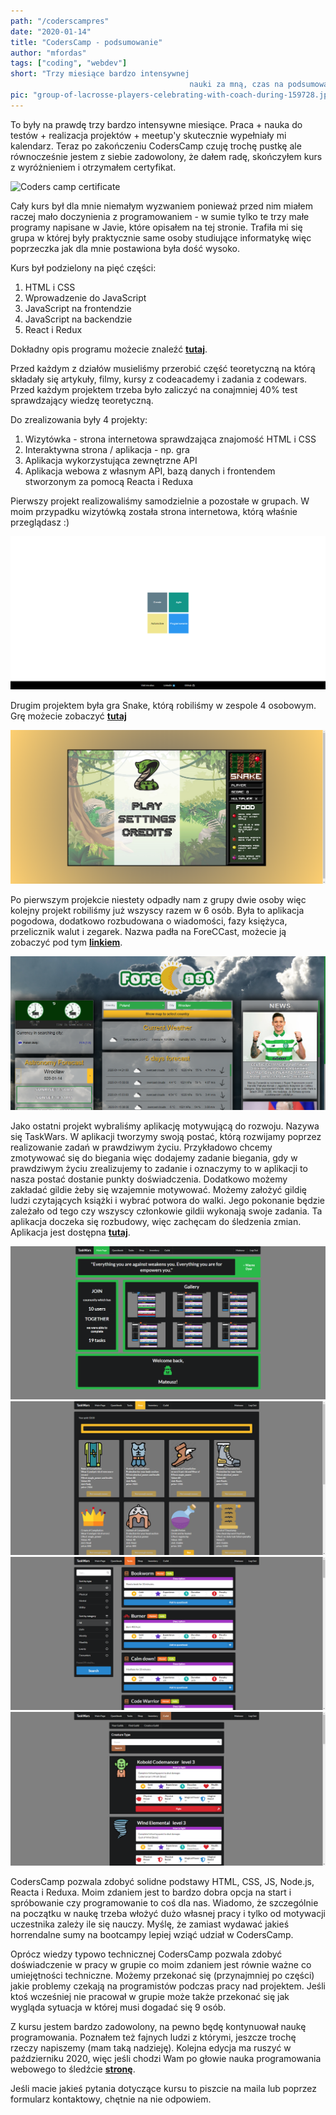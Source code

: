 ```yaml
--- 
path: "/coderscampres"
date: "2020-01-14"
title: "CodersCamp - podsumowanie"
author: "mfordas"
tags: ["coding", "webdev"]
short: "Trzy miesiące bardzo intensywnej
                                        nauki za mną, czas na podsumowanie kursu."
pic: "group-of-lacrosse-players-celebrating-with-coach-during-159728.jpg"
---
```


  <div>
                           <p>To były na prawdę trzy bardzo intensywne miesiące. Praca + nauka do testów +
                                    realizacja projektów + meetup'y skutecznie wypełniały mi kalendarz. Teraz po
                                    zakończeniu CodersCamp czuję trochę pustkę ale równocześnie jestem z siebie
                                    zadowolony, że dałem radę, skończyłem kurs z wyróżnieniem i otrzymałem certyfikat.
                                </p>
                                <div class="blogPicturesContainer">
                                    <img src="../../../images/coding/cc_cert.png" alt="Coders camp certificate"
                                        ></div>
                                <p>Cały kurs był dla mnie niemałym wyzwaniem ponieważ przed nim miałem raczej mało
                                    doczynienia z programowaniem - w sumie tylko te trzy małe programy napisane w Javie,
                                    które opisałem na tej stronie. Trafiła mi się grupa w której były praktycznie same
                                    osoby studiujące informatykę więc poprzeczka jak dla mnie postawiona była dość
                                    wysoko. </p>
                                <p >
                                    Kurs był podzielony na pięć części:
                                    <ol>
                                        <li>HTML i CSS</li>
                                        <li>Wprowadzenie do JavaScript</li>
                                        <li>JavaScript na frontendzie</li>
                                        <li>JavaScript na backendzie</li>
                                        <li>React i Redux</li>
                                    </ol>
                                </p>
                                <p> Dokładny opis programu możecie znaleźć <a href="https://coderscamp.edu.pl/"
                                        target="_blank"><b>tutaj</b></a>.</p>
                                <p>Przed każdym z działów musieliśmy przerobić część teoretyczną na którą składały się
                                    artykuły, filmy, kursy z codeacademy i zadania z codewars. Przed każdym projektem
                                    trzeba było zaliczyć na conajmniej 40% test sprawdzający wiedzę teoretyczną.</p>
                                <p >
                                    Do zrealizowania były 4 projekty:
                                    <ol>
                                        <li>Wizytówka - strona internetowa sprawdzająca znajomość HTML i CSS</li>
                                        <li>Interaktywna strona / aplikacja - np. gra</li>
                                        <li>Aplikacja wykorzystująca zewnętrzne API</li>
                                        <li>Aplikacja webowa z własnym API, bazą danych i frontendem stworzonym za
                                            pomocą Reacta i Reduxa</li>
                                    </ol>
                                </p>
                                <p>Pierwszy projekt realizowaliśmy samodzielnie a pozostałe w grupach. W moim przypadku wizytówką została strona internetowa,
                                    którą właśnie przeglądasz :)
                                </p>
                                <div class="blogPicturesContainer">
                                    <img src="../../../images/coding/CC_website.png"></div>
                                <p>Drugim projektem była gra Snake, którą robiliśmy w zespole 4 osobowym. Grę możecie
                                    zobaczyć <a href="https://patryqss.github.io/CC.Snake/"
                                        target="_blank"><b>tutaj</b></a></p>
                                <div class="blogPicturesContainer">
                                    <img src="../../../images/coding/CC_snake.png"></div>
                                <p>Po pierwszym projekcie niestety odpadły nam z grupy dwie osoby więc kolejny projekt
                                    robiliśmy już wszyscy razem w 6 osób. Była to aplikacja pogodowa, dodatkowo
                                    rozbudowana o wiadomości, fazy księżyca, przelicznik walut i zegarek. Nazwa padła na
                                    ForeCCast, możecie ją zobaczyć pod tym <a
                                        href="https://nefariusek.github.io/ForeCCast/"
                                        target="_blank"><b>linkiem</b></a>.</p>
                                <div class="blogPicturesContainer"><img src="../../../images/coding/CC_foreccast.png"
                                        ></div>
                                <p>Jako ostatni projekt wybraliśmy aplikację motywującą do rozwoju. Nazywa się TaskWars.
                                    W aplikacji tworzymy swoją postać, którą rozwijamy poprzez realizowanie zadań w
                                    prawdziwym życiu. Przykładowo chcemy zmotywować się do biegania więc dodajemy
                                    zadanie biegania, gdy w prawdziwym życiu zrealizujemy to zadanie i oznaczymy to w
                                    aplikacji to nasza postać dostanie punkty doświadczenia. Dodatkowo możemy zakładać
                                    gildie żeby się wzajemnie motywować. Możemy założyć gildię ludzi czytających książki
                                    i wybrać potwora do walki. Jego pokonanie będzie zależało od tego czy wszyscy
                                    członkowie gildii wykonają swoje zadania. Ta aplikacja doczeka się rozbudowy, więc
                                    zachęcam do śledzenia zmian. Aplikacja jest dostępna <a
                                        href="https://test-tw-deploy.herokuapp.com/login"
                                        target="_blank"><b>tutaj</b></a>.</p>
                                <div class="blogPicturesContainer">
                                    <div >
                                        <img src="../../../images/coding/CC_taskwars1.png"></div>
                                    <div >
                                        <img src="../../../images/coding/CC_taskwars2.png"></div>
                                    <div>
                                        <img src="../../../images/coding/CC_taskwars3.png"></div>
                                    <div>
                                        <img src="../../../images/coding/CC_taskwars4.png"></div>
                                </div>
                                <div >
                                    <p>CodersCamp pozwala zdobyć solidne podstawy HTML, CSS, JS, Node.js, Reacta i
                                        Reduxa.
                                        Moim zdaniem jest to bardzo dobra opcja na start i spróbowanie czy programowanie
                                        to
                                        coś dla nas. Wiadomo, że szczególnie na początku w naukę trzeba włożyć dużo
                                        własnej
                                        pracy i tylko od motywacji uczestnika zależy ile się nauczy. Myślę, że zamiast
                                        wydawać jakieś horrendalne sumy na bootcampy lepiej wziąć udział w CodersCamp.
                                    </p>
                                    <p>Oprócz wiedzy typowo technicznej CodersCamp pozwala zdobyć doświadczenie w pracy
                                        w
                                        grupie co moim zdaniem jest równie ważne co umiejętności techniczne. Możemy
                                        przekonać się (przynajmniej po części) jakie problemy czekają na programistów
                                        podczas pracy nad projektem. Jeśli ktoś wcześniej nie pracował w grupie może
                                        także
                                        przekonać się jak wygląda sytuacja w której musi dogadać się 9 osób.</p>
                                    <p>Z kursu jestem bardzo zadowolony, na pewno będę kontynuował naukę programowania.
                                        Poznałem
                                        też fajnych ludzi z którymi, jeszcze trochę rzeczy napiszemy (mam taką
                                        nadzieję).
                                        Kolejna edycja ma ruszyć w październiku 2020, więc jeśli chodzi Wam po głowie
                                        nauka
                                        programowania webowego to śledźcie <a href="https://coderscamp.edu.pl/"
                                            target="_blank"><b>stronę</b></a>. </p>
                                    <p>Jeśli macie jakieś pytania dotyczące kursu to piszcie na maila lub poprzez
                                        formularz
                                        kontaktowy, chętnie na nie odpowiem.</p>
                        </div>